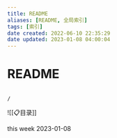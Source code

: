 ```yaml
---
title: README
aliases: [README, 全局索引]
tags: [索引]
date created: 2022-06-10 22:35:29
date updated: 2023-01-08 04:00:04
---
```


# README

```ActivityHistory

/

```

![[📋目录]]

this week 2023-01-08